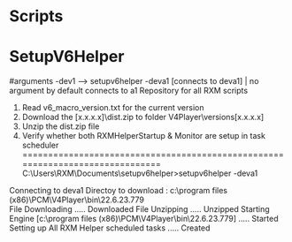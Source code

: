 # Scripts
# SetupV6Helper
#arguments -dev1 --> setupv6helper -deva1 [connects to deva1] | no argument by default connects to a1
Repository for all RXM scripts
1) Read v6_macro_version.txt for the current version
2) Download the [x.x.x.x]\dist.zip to folder V4Player\versions\[x.x.x.x]
3) Unzip the dist.zip file
4) Verify whether both RXMHelperStartup & Monitor are setup in task scheduler
==============================================================================
C:\Users\RXM\Documents\setupv6helper>setupv6helper -deva1

Connecting to deva1
Directoy to download : c:\program files (x86)\PCM\V4Player\bin\22.6.23.779\
File Downloading ..... Downloaded
File Unzipping ..... Unzipped
Starting Engine [c:\program files (x86)\PCM\V4Player\bin\22.6.23.779] ..... Started
Setting up All RXM Helper scheduled tasks ..... Created
